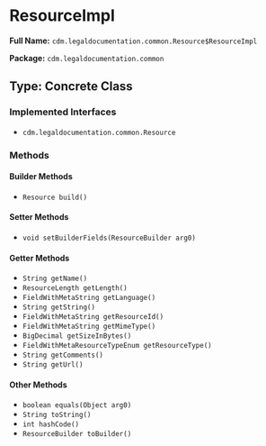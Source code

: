# ResourceImpl

**Full Name:** `cdm.legaldocumentation.common.Resource$ResourceImpl`

**Package:** `cdm.legaldocumentation.common`

## Type: Concrete Class

### Implemented Interfaces

- `cdm.legaldocumentation.common.Resource`

### Methods

#### Builder Methods

- `Resource build()`

#### Setter Methods

- `void setBuilderFields(ResourceBuilder arg0)`

#### Getter Methods

- `String getName()`
- `ResourceLength getLength()`
- `FieldWithMetaString getLanguage()`
- `String getString()`
- `FieldWithMetaString getResourceId()`
- `FieldWithMetaString getMimeType()`
- `BigDecimal getSizeInBytes()`
- `FieldWithMetaResourceTypeEnum getResourceType()`
- `String getComments()`
- `String getUrl()`

#### Other Methods

- `boolean equals(Object arg0)`
- `String toString()`
- `int hashCode()`
- `ResourceBuilder toBuilder()`

